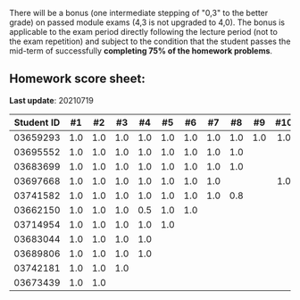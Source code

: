 There will be a bonus (one intermediate stepping of "0,3" to the better grade) on passed module exams (4,3 is not upgraded to 4,0). The bonus is applicable to the exam period directly following the lecture period (not to the exam repetition) and subject to the condition that the student passes the mid-term of successfully **completing 75% of the homework problems**.


## Homework score sheet:

**Last update**: 20210719

| Student ID | #1 | #2 | #3 | #4 | #5 | #6 | #7 | #8 | #9 |#10 |Sum  |
| ---------- |:--:|:--:|:--:|:--:|:--:|:--:|:--:|:--:|:--:|:--:|:--: |
| 03659293   |1.0 |1.0 |1.0 |1.0 |1.0 |1.0 |1.0 |1.0 |1.0 |1.0 |10.0 |
| 03695552   |1.0 |1.0 |1.0 |1.0 |1.0 |1.0 |1.0 |1.0 |    |    |8.0  |
| 03683699   |1.0 |1.0 |1.0 |1.0 |1.0 |1.0 |1.0 |1.0 |    |    |8.0  |
| 03697668   |1.0 |1.0 |1.0 |1.0 |1.0 |1.0 |1.0 |    |    |1.0 |8.0  |
| 03741582   |1.0 |1.0 |1.0 |1.0 |1.0 |1.0 |1.0 |0.8 |    |    |7.8  |
| 03662150   |1.0 |1.0 |1.0 |0.5 |1.0 |1.0 |    |    |    |    |5.5  |
| 03714954   |1.0 |1.0 |1.0 |1.0 |1.0 |    |    |    |    |    |5.0  |
| 03683044   |1.0 |1.0 |1.0 |1.0 |    |    |    |    |    |    |4.0  |
| 03689806   |1.0 |1.0 |1.0 |1.0 |    |    |    |    |    |    |4.0  |
| 03742181   |1.0 |1.0 |1.0 |    |    |    |    |    |    |    |3.0  |
| 03673439   |1.0 |1.0 |    |    |    |    |    |    |    |    |2.0  |

